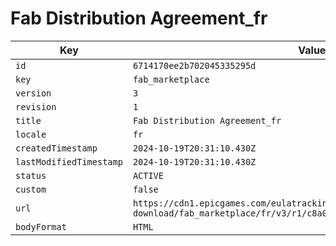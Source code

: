 # Fab Distribution Agreement_fr

| Key | Value |
| --- | ----- |
| `id` | `6714170ee2b702045335295d` |
| `key` | `fab_marketplace` |
| `version` | `3` |
| `revision` | `1` |
| `title` | `Fab Distribution Agreement_fr` |
| `locale` | `fr` |
| `createdTimestamp` | `2024-10-19T20:31:10.430Z` |
| `lastModifiedTimestamp` | `2024-10-19T20:31:10.430Z` |
| `status` | `ACTIVE` |
| `custom` | `false` |
| `url` | `https://cdn1.epicgames.com/eulatracking-download/fab_marketplace/fr/v3/r1/c8a0a4c8df933d332dc317a78f61ed7b.pdf` |
| `bodyFormat` | `HTML` |
